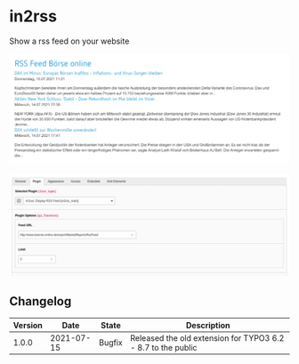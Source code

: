 # in2rss

Show a rss feed on your website

![Frontend](Documentation/Images/screenshot_in2rss_frontend.png "Frontend")

![FlexForm](Documentation/Images/screenshot_in2rss_flexform.png "FlexForm")

## Changelog

| Version    | Date       | State      | Description                                                                                                                                                                                |
| ---------- | ---------- | ---------- | ------------------------------------------------------------------------------------------------------------------------------------------------------------------------------------------ |
| 1.0.0      | 2021-07-15 | Bugfix     | Released the old extension for TYPO3 6.2 - 8.7 to the public |
